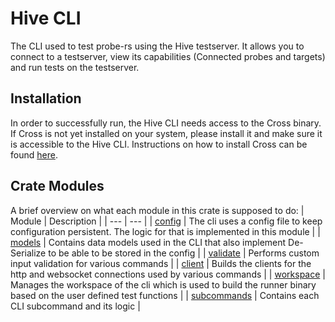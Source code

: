 # Hive CLI
The CLI used to test probe-rs using the Hive testserver. It allows you to connect to a testserver, view its capabilities (Connected probes and targets) and run tests on the testserver.

## Installation
In order to successfully run, the Hive CLI needs access to the Cross binary. If Cross is not yet installed on your system, please install it and make sure it is accessible to the Hive CLI. Instructions on how to install Cross can be found [here](https://github.com/cross-rs/cross).

## Crate Modules
A brief overview on what each module in this crate is supposed to do:
| Module | Description |
| --- | --- |
| [config](./src/config.rs) | The cli uses a config file to keep configuration persistent. The logic for that is implemented in this module |
| [models](./src/models.rs) | Contains data models used in the CLI that also implement De- Serialize to be able to be stored in the config |
| [validate](./src/validate.rs) | Performs custom input validation for various commands |
| [client](./src/client.rs) | Builds the clients for the http and websocket connections used by various commands |
| [workspace](./src/workspace.rs) | Manages the workspace of the cli which is used to build the runner binary based on the user defined test functions |
| [subcommands](./src/subcommands/) | Contains each CLI subcommand and its logic |